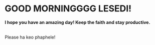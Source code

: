 <!DOCTYPE html>
<html>
  <body>
    <h1>GOOD MORNINGGGG LESEDI!</h1>
    <b> I hope you have an amazing day! Keep the faith and stay productive. </b>
    <p><br> Please ha keo phaphele! </br></p>
  </body>
</html>
